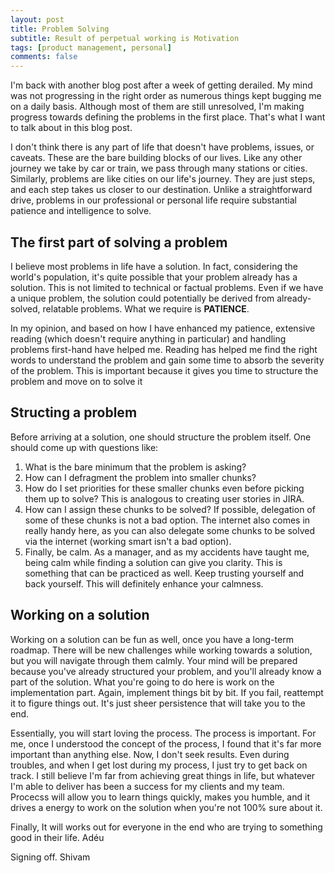 ```yaml
---
layout: post
title: Problem Solving
subtitle: Result of perpetual working is Motivation 
tags: [product management, personal]
comments: false
---
```


I'm back with another blog post after a week of getting derailed. My mind was not progressing in the right order as numerous things kept bugging me on a daily basis. Although most of them are still unresolved, I'm making progress towards defining the problems in the first place. That's what I want to talk about in this blog post.

I don't think there is any part of life that doesn't have problems, issues, or caveats. These are the bare building blocks of our lives. Like any other journey we take by car or train, we pass through many stations or cities. Similarly, problems are like cities on our life's journey. They are just steps, and each step takes us closer to our destination. Unlike a straightforward drive, problems in our professional or personal life require substantial patience and intelligence to solve.

## The first part of solving a problem
I believe most problems in life have a solution. In fact, considering the world's population, it's quite possible that your problem already has a solution. This is not limited to technical or factual problems. Even if we have a unique problem, the solution could potentially be derived from already-solved, relatable problems. What we require is **PATIENCE**.

In my opinion, and based on how I have enhanced my patience, extensive reading (which doesn't require anything in particular) and handling problems first-hand have helped me. Reading has helped me find the right words to understand the problem and gain some time to absorb the severity of the problem. This is important because it gives you time to structure the problem and move on to solve it

## Structing a problem

Before arriving at a solution, one should structure the problem itself. One should come up with questions like:
1. What is the bare minimum that the problem is asking?
2. How can I defragment the problem into smaller chunks?
3. How do I set priorities for these smaller chunks even before picking them up to solve? This is analogous to creating user stories in JIRA. 
4. How can I assign these chunks to be solved? If possible, delegation of some of these chunks is not a bad option. The internet also comes in really handy here, as you can also delegate some chunks to be solved via the internet (working smart isn't a bad option).
5. Finally, be calm. As a manager, and as my accidents have taught me, being calm while finding a solution can give you clarity. This is something that can be practiced as well. Keep trusting yourself and back yourself. This will definitely enhance your calmness.

## Working on a solution

Working on a solution can be fun as well, once you have a long-term roadmap. There will be new challenges while working towards a solution, but you will navigate through them calmly. Your mind will be prepared because you've already structured your problem, and you'll already know a part of the solution. What you're going to do here is work on the implementation part. Again, implement things bit by bit. If you fail, reattempt it to figure things out. It's just sheer persistence that will take you to the end.

Essentially, you will start loving the process. The process is important. For me, once I understood the concept of the process, I found that it's far more important than anything else. Now, I don't seek results. Even during troubles, and when I get lost during my process, I just try to get back on track. I still believe I'm far from achieving great things in life, but whatever I'm able to deliver has been a success for my clients and my team. Procecss will allow you to learn things quickly, makes you humble, and it drives a energy to work on the solution when you're not 100% sure about it.  

Finally, It will works out for everyone in the end who are trying to something good in their life. Adéu

Signing off.
Shivam
